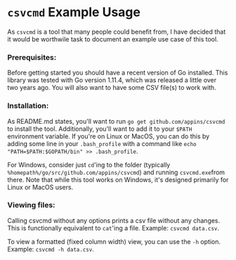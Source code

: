# `csvcmd` Example Usage
As `csvcmd` is a tool that many people could benefit from, I have decided that it would be worthwile task to document an example use case of this tool.

### Prerequisites:
Before getting started you should have a recent version of Go installed. This library was tested with Go version 1.11.4, which was released a little over two years ago. You will also want to have some CSV file(s) to work with.

### Installation:
As README.md states, you'll want to run `go get github.com/appins/csvcmd` to install the tool. Additionally, you'll want to add it to your `$PATH` environment variable. If you're on Linux or MacOS, you can do this by adding some line in your `.bash_profile` with a command like `echo "PATH=$PATH:$GOPATH/bin" >> .bash_profile`. 

For Windows, consider just `cd`'ing to the folder (typically `%homepath%/go/src/github.com/appins/csvcmd`) and running `csvcmd.exe`from there. Note that while this tool works on Windows, it's designed primarily for Linux or MacOS users.

### Viewing files:
Calling csvcmd without any options prints a csv file without any changes. This is functionally equivalent to `cat`'ing a file. Example: `csvcmd data.csv`.

To view a formatted (fixed column width) view, you can use the `-h` option. Example: `csvcmd -h data.csv`.
